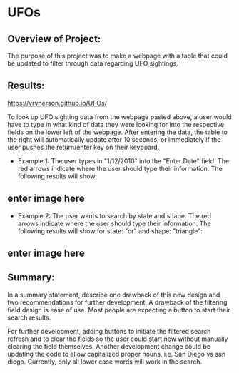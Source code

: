 # UFOs
## Overview of Project: 

The purpose of this project was to make a webpage with a table that could be updated to filter through data regarding UFO sightings.

## Results: 
https://vrynerson.github.io/UFOs/

To look up UFO sighting data from the webpage pasted above, a user would have to type in what kind of data they were looking for into the respective fields on the lower left of the webpage. After entering the data, the table to the right will automatically update after 10 seconds, or immediately if the user pushes the return/enter key on their keyboard.

* Example 1: The user types in "1/12/2010" into the "Enter Date" field. The red arrows indicate where the user should type their information. The following results will show:

## enter image here

* Example 2: The user wants to search by state and shape. The red arrows indicate where the user should type their information. The following results will show for state: "or" and shape: "triangle":

## enter image here


## Summary: 
In a summary statement, describe one drawback of this new design and two recommendations for further development.
A drawback of the filtering field design is ease of use. Most people are expecting a button to start their search results.

For further development, adding buttons to initiate the filtered search refresh and to clear the fields so the user could start new without manually clearing the field themselves. Another development change could be updating the code to allow capitalized proper nouns, i.e. San Diego vs san diego. Currently, only all lower case words will work in the search.